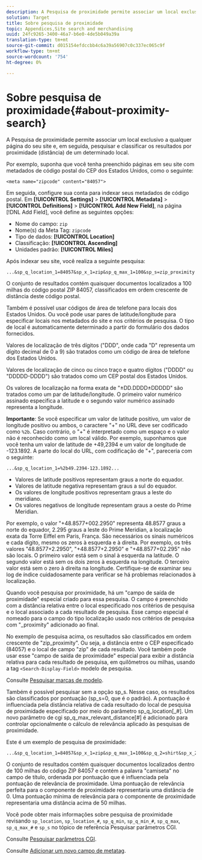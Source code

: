```yaml
---
description: A Pesquisa de proximidade permite associar um local exclusivo a qualquer página do seu site e, em seguida, pesquisar e classificar os resultados por proximidade (distância) de um determinado local.
solution: Target
title: Sobre pesquisa de proximidade
topic: Appendices,Site search and merchandising
uuid: 24fc9265-3400-46a7-b6e0-4de5b049a39a
translation-type: tm+mt
source-git-commit: d015154efdccbb4c6a39a56907c0c337ec065c9f
workflow-type: tm+mt
source-wordcount: '754'
ht-degree: 0%

---
```



# Sobre pesquisa de proximidade{#about-proximity-search}

A Pesquisa de proximidade permite associar um local exclusivo a qualquer página do seu site e, em seguida, pesquisar e classificar os resultados por proximidade (distância) de um determinado local.

Por exemplo, suponha que você tenha preenchido páginas em seu site com metadados de código postal do CEP dos Estados Unidos, como o seguinte:

```
<meta name="zipcode" content="84057">
```

Em seguida, configure sua conta para indexar seus metadados de código postal. Em **[!UICONTROL Settings]** > **[!UICONTROL Metadata]** > **[!UICONTROL Definitions]** > **[!UICONTROL Add New Field]**, na página [!DNL Add Field], você define as seguintes opções:

* Nome do campo: `zip`
* Nome(s) da Meta Tag: `zipcode`
* Tipo de dados: **[!UICONTROL Location]**
* Classificação: **[!UICONTROL Ascending]**
* Unidades padrão: **[!UICONTROL Miles]**

Após indexar seu site, você realiza a seguinte pesquisa:

```
...&sp_q_location_1=84057&sp_x_1=zip&sp_q_max_1=100&sp_s=zip_proximity
```

O conjunto de resultados contém quaisquer documentos localizados a 100 milhas do código postal ZIP 84057, classificados em ordem crescente de distância deste código postal.

Também é possível usar códigos de área de telefone para locais dos Estados Unidos. Ou você pode usar pares de latitude/longitude para especificar locais nos metadados do site e nos critérios de pesquisa. O tipo de local é automaticamente determinado a partir do formulário dos dados fornecidos.

Valores de localização de três dígitos (&quot;DDD&quot;, onde cada &quot;D&quot; representa um dígito decimal de 0 a 9) são tratados como um código de área de telefone dos Estados Unidos.

Valores de localização de cinco ou cinco traço e quatro dígitos (&quot;DDDD&quot; ou &quot;DDDDD-DDDD&quot;) são tratados como um CEP postal dos Estados Unidos.

Os valores de localização na forma exata de &quot;±DD.DDDD±DDDDD&quot; são tratados como um par de latitude/longitude. O primeiro valor numérico assinado especifica a latitude e o segundo valor numérico assinado representa a longitude.

**Importante**: Se você especificar um valor de latitude positivo, um valor de longitude positivo ou ambos, o caractere &quot;+&quot; no URL deve ser codificado como  `%2b`. Caso contrário, o &quot;+&quot; é interpretado como um espaço e o valor não é reconhecido como um local válido. Por exemplo, suponhamos que você tenha um valor de latitude de +49,2394 e um valor de longitude de -123.1892. A parte do local do URL, com codificação de &quot;+&quot;, pareceria com o seguinte:

```
...&sp_q_location_1=%2b49.2394-123.1892...
```

* Valores de latitude positivos representam graus a norte do equador.
* Valores de latitude negativa representam graus a sul do equador.
* Os valores de longitude positivos representam graus a leste do meridiano.
* Os valores negativos de longitude representam graus a oeste do Prime Meridian.

Por exemplo, o valor &quot;+48.8577+002.2950&quot; representa 48.8577 graus a norte do equador, 2.295 graus a leste do Prime Meridian, a localização exata da Torre Eiffel em Paris, França. São necessários os sinais numéricos e cada dígito, mesmo os zeros à esquerda e à direita. Por exemplo, os três valores &quot;48.8577+2.2950&quot;, &quot;+48.8577+2.2950&quot; e &quot;+48.8577+02.295&quot; não são locais. O primeiro valor está sem o sinal à esquerda na latitude. O segundo valor está sem os dois zeros à esquerda na longitude. O terceiro valor está sem o zero à direita na longitude. Certifique-se de examinar seu log de índice cuidadosamente para verificar se há problemas relacionados à localização.

Quando você pesquisa por proximidade, há um &quot;campo de saída de proximidade&quot; especial criado para essa pesquisa. O campo é preenchido com a distância relativa entre o local especificado nos critérios de pesquisa e o local associado a cada resultado de pesquisa. Esse campo especial é nomeado para o campo do tipo localização usado nos critérios de pesquisa com &quot;_proximity&quot; adicionado ao final.

No exemplo de pesquisa acima, os resultados são classificados em ordem crescente de &quot;zip_proximity&quot;. Ou seja, a distância entre o CEP especificado (84057) e o local de campo &quot;zip&quot; de cada resultado. Você também pode usar esse &quot;campo de saída de proximidade&quot; especial para exibir a distância relativa para cada resultado de pesquisa, em quilômetros ou milhas, usando a tag `<Search-Display-Field>` modelo de pesquisa.

Consulte [Pesquisar marcas de modelo](../c-appendices/c-templates.md#reference_F7AA3FF602314E42842BBC740D2CA1A4).

Também é possível pesquisar sem a opção sp_s. Nesse caso, os resultados são classificados por pontuação (sp_s=0, que é o padrão). A pontuação é influenciada pela distância relativa de cada resultado do local de pesquisa de proximidade especificado por meio do parâmetro sp_q_location[_#]. Um novo parâmetro de cgi sp_q_max_relevant_distance[#] é adicionado para controlar opcionalmente o cálculo de relevância aplicado às pesquisas de proximidade.

Este é um exemplo de pesquisa de proximidade:

```
...&sp_q_location_1=84057&sp_x_1=zip&sp_q_max_1=100&sp_q_2=shirt&sp_x_2=title&sp_q_max_relevant_distance_2=50
```

O conjunto de resultados contém quaisquer documentos localizados dentro de 100 milhas do código ZIP 84057 e contém a palavra &quot;camiseta&quot; no campo de título, ordenada por pontuação que é influenciada pela pontuação de relevância de proximidade. Uma pontuação de relevância perfeita para o componente de proximidade representaria uma distância de 0. Uma pontuação mínima de relevância para o componente de proximidade representaria uma distância acima de 50 milhas.

Você pode obter mais informações sobre pesquisa de proximidade revisando `sp_location`, `sp_location_#`, `sp_q_min`, `sp_q_min_#`, `sp_q_max`, `sp_q_max_#` e `sp_s` no tópico de referência Pesquisar parâmetros CGI.

Consulte [Pesquisar parâmetros CGI](../c-appendices/c-cgiparameters.md#reference_DA27A8B0728246DA94994885E1353890).

Consulte [Adicionar um novo campo de metatag](../c-about-settings-menu/c-about-metadata-menu.md#task_6DF188C0FC7F4831A4444CA9AFA615E5).
